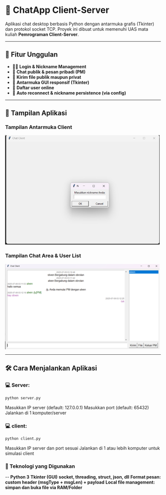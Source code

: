 # 💬 ChatApp Client-Server

Aplikasi chat desktop berbasis Python dengan antarmuka grafis (Tkinter) dan protokol socket TCP. Proyek ini dibuat untuk memenuhi UAS mata kuliah **Pemrograman Client-Server**.

---

## 🚀 Fitur Unggulan

- 🧑‍💬 **Login & Nickname Management**
- 💬 **Chat publik & pesan pribadi (PM)**
- 📁 **Kirim file publik maupun privat**
- 🎨 **Antarmuka GUI responsif (Tkinter)**
- 👥 **Daftar user online**
- 🧠 **Auto reconnect & nickname persistence (via config)**

---

## 📸 Tampilan Aplikasi

### Tampilan Antarmuka Client

<img src="4374a92c-45c0-4a86-aff0-078fc225d22e.png" width="500"/>

### Tampilan Chat Area & User List

<img src="daacf9e7-52a0-4c06-8ee2-c45a4cc5bd60.png" width="500"/>

---

## 🛠️ Cara Menjalankan Aplikasi

### 💻 Server:

```bash
python server.py
```

Masukkan IP server (default: 127.0.0.1)
Masukkan port (default: 65432)
Jalankan di 1 komputer/server

### 💻 client:

```bash
python client.py
```

Masukkan IP server dan port sesuai
Jalankan di 1 atau lebih komputer untuk simulasi client

### 🧠 Teknologi yang Digunakan

-- **Python 3**
**Tkinter (GUI)**
**socket, threading, struct, json, dll**
**Format pesan: custom header (msgType + msgLen) + payload**
**Local file management: simpan dan buka file via RAM/Folder**
